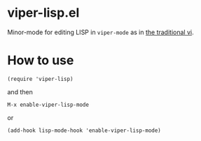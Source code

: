 # viper-lisp.el

Minor-mode for editing LISP in `viper-mode`
as in [the traditional vi](http://ex-vi.sourceforge.net/viin/paper-6.html#section41).

# How to use

    (require 'viper-lisp)

and then

    M-x enable-viper-lisp-mode

or

    (add-hook lisp-mode-hook 'enable-viper-lisp-mode)
